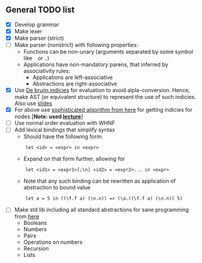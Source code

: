 ## General TODO list

- [x] Develop grammar
- [x] Make lexer
- [x] Make parser (strict)
- [ ] Make parser (nonstrict) with following properties:
    * Functions can be non-unary (arguments separated by some symbol like ` ` or `,`)
    * Applications have non-mandatory parens, that inferred by associativity rules:
        - Applications are left-associative
        - Abstractions are right-associative
- [x] Use [De bruijn indicies](https://www.researchgate.net/publication/2368794_Reviewing_the_Classical_and_the_de_Bruijn_Notation_for_-calculus_and_Pure_Type_Systems) 
for evaluation to avoid alpla-conversion. Hence, make AST (or equivalent structure) to represent the use of such indicies. 
Also use [slides](https://www.cs.vu.nl/~femke/courses/ep/slides/4x4.pdf)
- [x] For above use [sophisticated algorithm from here](https://www.researchgate.net/publication/2368794_Reviewing_the_Classical_and_the_de_Bruijn_Notation_for_-calculus_and_Pure_Type_Systems) for getting indicies for nodes
      [**Note: used [lecture](https://www.cs.cornell.edu/courses/cs4110/2018fa/lectures/lecture15.pdf)**]
- [ ] Use normal order evaluation with WHNF
- [ ] Add lexical bindings that simplify syntax
    * Should have the following form:
    ```
        let <id> = <expr> in <expr>
    ```
    * Expand on that form further, allowing for
    ```
        let <id1> = <expr1>[;\n] <id2> = <expr2>... in <expr>
    ```
    * Note that any such binding can be rewritten as application of abstraction to bound value
    ```
        let a = 5 in ((\f.f a) (\n.n)) => (\a.((\f.f a) (\n.n)) 5)
    ```
- [ ] Make std lib including all standard abstractions for sane programming from [here](https://www.lektorium.tv/sites/lektorium.tv/files/additional_files/20110227_systems_of_typed_lambda_calculi_moskvin_lecture02.pdf)
    * Booleans
    * Numbers
    * Pairs
    * Operations on numbers
    * Recursion
    * Lists
